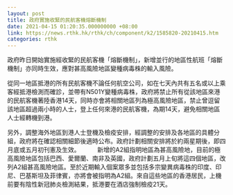 ```yaml
---
layout: post
title: 政府實施收緊的民航客機熔斷機制
date: 2021-04-15 01:20:35.000000000 +08:00
link: https://news.rthk.hk/rthk/ch/component/k2/1585820-20210415.htm
categories: rthk
---
```


政府昨日開始實施經收緊的民航客機「熔斷機制」，新增並行的地區性航班「熔斷機制」亦同時生效，應對甚高風險地區變種病毒株的輸入風險。

從同一地區抵港的所有民航客機不論任何航空公司，如在七天內共有五名或以上乘客經抵港檢測而確診，並帶有N501Y變種病毒株，政府將禁止所有從該地區來港的民航客機著陸香港14天，同時亦會將相關地區列為極高風險地區，禁止曾逗留該地區超過兩小時的人士，登上任何來港的民航客機，為期14天，避免相關地區人士經轉機到港。

另外，調整海外地區到港人士登機及檢疫安排，經調整的安排及各地區的具體分組，政府將在確認相關細節後適時公布。政府計劃相關安排將於約兩星期後，即四月底或五月初刊憲及生效。 　
　
新增的A2組指明地區為甚高風險地，目前的極高風險地區包括巴西、愛爾蘭、南非及英國，政府計劃五月上旬將這四個地區，改列A2組甚高風險地區。至於近期輸入個案眾多並包括多宗變異病毒株的印度、印尼、巴基斯坦及菲律賓，亦將會被指明為A2組。來自這些地區的香港居民，上機前要有陰性新冠肺炎檢測結果，抵港要在酒店強制檢疫21天。
